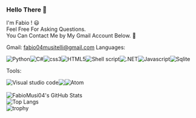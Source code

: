 ### Hello There 👋

I'm Fabio ! 😃 <br>
Feel Free For Asking Questions. <br>
You Can Contact Me by My Gmail Account Below. :facepunch: <br>

Gmail: fabio04musitelli@gmail.com
Languages:
<div style="display: flex;">
  <img alt="Python" src="https://img.shields.io/badge/python%20-%2314354C.svg?&style=for-the-badge&logo=python&logoColor=white%22/%3E"/>
  <img alt="C#" src="https://img.shields.io/badge/c%23-%23239120.svg?style=for-the-badge&logo=c-sharp&logoColor=white"/>
  <img alt="css3" src="https://img.shields.io/badge/css3-%231572B6.svg?style=for-the-badge&logo=css3&logoColor=white"/>
  <img alt="HTML5" src="https://img.shields.io/badge/html5-%23E34F26.svg?style=for-the-badge&logo=html5&logoColor=white"/>
  <img alt="Shell script" src="https://img.shields.io/badge/shell_script-%23121011.svg?style=for-the-badge&logo=gnu-bash&logoColor=white"/>
  <img alt=".NET" src="https://img.shields.io/badge/.NET-5C2D91?style=for-the-badge&logo=.net&logoColor=white"/>
  <img alt="Javascript" src="https://img.shields.io/badge/javascript-%23323330.svg?style=for-the-badge&logo=javascript&logoColor=%23F7DF1E"/>
  <img alt="Sqlite" src="https://img.shields.io/badge/sqlite-%2307405e.svg?style=for-the-badge&logo=sqlite&logoColor=white"/>
  <!--<img alt="Vue JS" src="https://img.shields.io/badge/Vue.js-35495E?style=for-the-badge&logo=vue.js&logoColor=4FC08D"/>
  <img alt="Dart" src="https://img.shields.io/badge/dart-%230175C2.svg?style=for-the-badge&logo=dart&logoColor=white"/>
  <img alt="Flutter" src="https://img.shields.io/badge/Flutter-%2302569B.svg?style=for-the-badge&logo=Flutter&logoColor=white"/>-->
</div>

Tools:
<div style="display: flex;">
  <img alt="Visual studio code" src="https://img.shields.io/badge/Visual%20Studio%20Code-0078d7.svg?style=for-the-badge&logo=visual-studio-code&logoColor=white"/>
  <img alt"Visual Studio" src="https://img.shields.io/badge/Visual%20Studio-5C2D91.svg?style=for-the-badge&logo=visual-studio&logoColor=white"/>
  <img alt="Atom" src="https://img.shields.io/badge/Atom-%2366595C.svg?style=for-the-badge&logo=atom&logoColor=white"/>
</div>

<br>
<img  alt="FabioMusi04's GitHub Stats" src="https://awesome-github-stats.azurewebsites.net/user-stats/FabioMusi04?cardType=github&theme=algolia" /> 
<br>
<img alt="Top Langs" src="https://github-readme-stats.vercel.app/api/top-langs/?username=FabioMusi04&theme=algolia&layout=compact"/>
<br>
<img alt="trophy" src="https://github-profile-trophy.vercel.app/?username=FabioMusi04&theme=onedark"/>
<br>
<!--<img alt="Stats" src="https://activity-graph.herokuapp.com/graph?username=FabioMusi04&custom_title=My%20%20%20Stats&hide_border=true&theme=react-dark"/>-->

